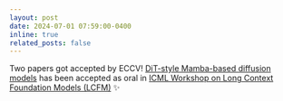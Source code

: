 ```yaml
---
layout: post
date: 2024-07-01 07:59:00-0400
inline: true
related_posts: false
---
```


Two papers got accepted by ECCV!  [DiT-style Mamba-based diffusion models](https://arxiv.org/abs/2403.13802) has been accepted as oral in [ICML Workshop on Long Context Foundation Models (LCFM)](https://longcontextfm.github.io/)  :sparkles: 

